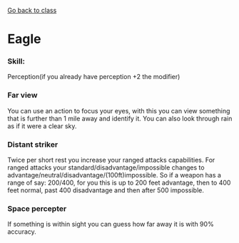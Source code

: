[Go back to class](airSailor.html)
# Eagle

### Skill: 
Perception(if you already have perception +2 the modifier)

### Far view
You can use an action to focus your eyes, with this you can view something that is further than 1 mile away and identify it. You can also look through rain as if it were a clear sky. 

### Distant striker
Twice per short rest you increase your ranged attacks capabilities.
For ranged attacks your standard/disadvantage/impossible changes to advantage/neutral/disadvantage/(100ft)impossible. So if a weapon has a range of say: 200/400, for you this is up to 200 feet advantage, then to 400 feet normal, past 400 disadvantage and then after 500 impossible.

### Space percepter
If something is within sight you can guess how far away it is with 90% accuracy.
